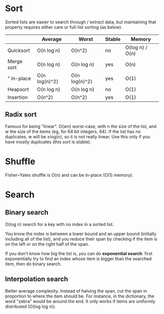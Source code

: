 # Sort

Sorted lists are easier to search through / extract data, but maintaining that
property requires either care or full-list sorting (as below).

|           | Average       | Worst         | Stable | Memory          |
|-----------|---------------|---------------|--------|-----------------|
|Quicksort  | O(n log n)    | O(n^2)        | no     | O(log n) / O(n) |
|Merge sort | O(n log n)    | O(n log n)    | yes    | O(n)            |
|" in-place | O(n log(n)^2) | O(n log(n)^2) | yes    | O(1)            |
|Heapsort   | O(n log n)    | O(n log n)    | no     | O(1)            |
|Insertion  | O(n^2)        | O(n^2)        | yes    | O(1)            |

## Radix sort

Famous for being "linear". O(wn) worst-case, with n the size of the list, and w
the size of the items (eg, for 64 bit integers, 64). If the list has no
duplicates, w will be ≥log(n), so it is not really linear. Use this only if you
have mostly duplicates (this sort is stable).

# Shuffle

Fisher–Yates shuffle is O(n) and can be in-place (O(1) memory).

# Search

## Binary search

O(log n) search for a key with no index in a sorted list.

You know the index is between a lower bound and an upper bound (initially
including all of the list), and you reduce their span by checking if the item is
on the left or on the right half of the span.

If you don't know how big the list is, you can do **exponential search**: first
exponentially try to find an index whose item is bigger than the searched item,
then do binary search.

## Interpolation search

Better average complexity. Instead of halving the span, cut the span in
proportion to where the item should be. For instance, in the dictionary, the
word "zebra" would be around the end. It only works if items are uniformly
distributed (O(log log n)).
